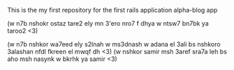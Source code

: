 This is the my first repository for the first rails application alpha-blog app 

(w n7b nshokr ostaz tare2 ely mn 3'ero nro7 f dhya w ntsw7 bn7bk ya taroo2 <3)

(w n7b nshkor wa7eed ely s2lnah w ms3dnash w adana el 3ali bs nshkoro 3alashan nfdl fkreen el mwqf dh <3)
(w nshkor samir msh 3aref sra7a leh bs aho msh nasynk w bkrhk ya samir <3)